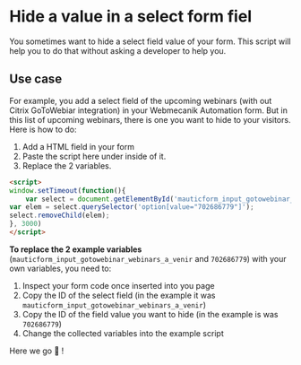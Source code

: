 # Hide a value in a select form fiel

You sometimes want to hide a select field value of your form. This script will help you to do that without asking a developer to help you.

## Use case
For example, you add a select field of the upcoming webinars (with out Citrix GoToWebiar integration) in your Webmecanik Automation form. But in this list of upcoming webinars, there is one you want to hide to your visitors.
Here is how to do:
1. Add a HTML field in your form
2. Paste the script here under inside of it.
3. Replace the 2 variables.

```html
<script>
window.setTimeout(function(){
    var select = document.getElementById('mauticform_input_gotowebinar_webinars_a_venir');
var elem = select.querySelector('option[value="702686779"]');
select.removeChild(elem);
}, 3000)
</script>
```

**To replace the 2 example variables** (`mauticform_input_gotowebinar_webinars_a_venir` and `702686779`) with your own variables, you need to:
1. Inspect your form code once inserted into you page
2. Copy the ID of the select field (in the example it was `mauticform_input_gotowebinar_webinars_a_venir`)
3. Copy the ID of the field value you want to hide (in the example is was `702686779`)
4. Change the collected variables into the example script

[](img.png)

Here we go :rocket: !
